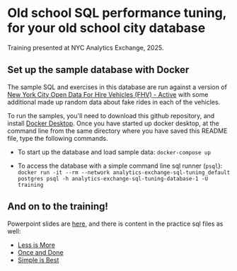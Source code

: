 # Old school SQL performance tuning, for your old school city database

Training presented at NYC Analytics Exchange, 2025.

## Set up the sample database with Docker

The sample SQL and exercises in this database are run against a version of [New York City Open Data For Hire Vehicles (FHV) - Active](https://data.cityofnewyork.us/Transportation/For-Hire-Vehicles-FHV-Active/8wbx-tsch/about_data) with some additional made up random data about fake rides in each of the vehicles.

To run the samples, you'll need to download this github repository, and install [Docker Desktop](https://www.docker.com/products/docker-desktop/). Once you have started up docker desktop, at the command line from the same directory where you have saved this README file, type the following commands.

- To start up the database and load sample data: `docker-compose up`

- To access the database with a simple command line sql runner (`psql`): `docker run -it --rm --network analytics-exchange-sql-tuning_default postgres psql -h analytics-exchange-sql-tuning-database-1 -U training`

## And on to the training!

Powerpoint slides are [here](presentation_analytics_exchange_2025_widomr.pdf), and there is content in the practice sql files as well:

- [Less is More](samples/less_is_more.sql)
- [Once and Done](samples/once_and_done.sql)
- [Simple is Best](samples/simple_is_best.sql)
